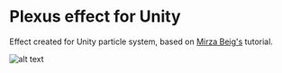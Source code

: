 # Plexus effect for Unity

Effect created for Unity particle system, based on [Mirza Beig's](https://www.youtube.com/user/TheMirzaBeig) tutorial. 

![alt text](https://github.com/Caedo/UnityPlexusEffect/blob/master/Particle%20gif2.gif)
